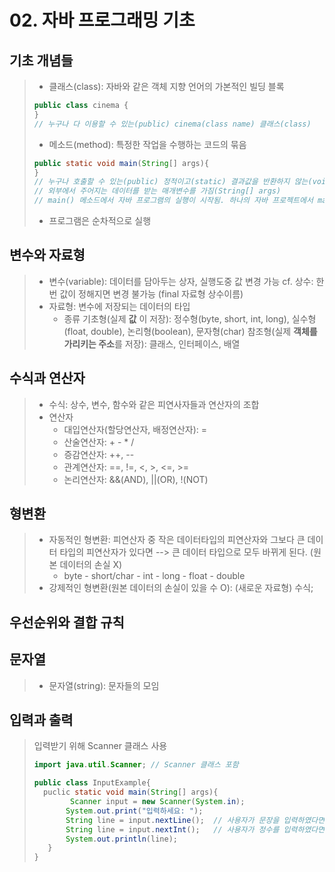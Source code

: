 # 02. 자바 프로그래밍 기초
## 기초 개념들
> - 클래스(class): 자바와 같은 객체 지향 언어의 가본적인 빌딩 블록
> ```java
> public class cinema {
> }
> // 누구나 다 이용할 수 있는(public) cinema(class name) 클래스(class)
> ```
> - 메소드(method): 특정한 작업을 수행하는 코드의 묶음
> ```java
> public static void main(String[] args){
> }
> // 누구나 호출할 수 있는(public) 정적이고(static) 결과값을 반환하지 않는(void) main(method name) 메소드
> // 외부에서 주어지는 데이터를 받는 매개변수를 가짐(String[] args)
> // main() 메소드에서 자바 프로그램의 실행이 시작됨. 하나의 자바 프로젝트에서 main()메소드를 가진 클래스가 반드시 하나 존재해야 함.
> ```
> - 프로그램은 순차적으로 실행


## 변수와 자료형
> - 변수(variable): 데이터를 담아두는 상자, 실행도중 값 변경 가능
> cf. 상수: 한번 값이 정해지면 변경 불가능	(final 자료형 상수이름)
> - 자료형: 변수에 저장되는 데이터의 타입
> 	- 종류
> 	기초형(실제 **값** 이 저장): 정수형(byte, short, int, long), 실수형(float, double), 논리형(boolean), 문자형(char)
> 	참조형(실제 **객체를 가리키는 주소**를 저장): 클래스, 인터페이스, 배열


## 수식과 연산자
> - 수식: 상수, 변수, 함수와 같은 피연사자들과 연산자의 조합
> - 연산자
> 	- 대입연산자(할당연산자, 배정연산자): =
> 	- 산술연산자: + - * /
> 	- 증감연산자: ++, --
> 	- 관계연산자: ==, !=, <, >, <=, >=
> 	- 논리연산자: &&(AND), ||(OR), !(NOT)


## 형변환
> - 자동적인 형변환: 피연산자 중 작은 데이터타입의 피연산자와 그보다 큰 데이터 타입의 피연산자가 있다면 --> 큰 데이터 타입으로 모두 바뀌게 된다. (원본 데이터의 손실 X)
> 	- byte - short/char - int - long - float - double
> - 강제적인 형변환(원본 데이터의 손실이 있을 수 O): (새로운 자료형) 수식;


## 우선순위와 결합 규칙

## 문자열
> - 문자열(string): 문자들의 모임

## 입력과 출력
> 입력받기 위해 Scanner 클래스 사용
> ```java
> import java.util.Scanner; // Scanner 클래스 포함
> 
> public class InputExample{
>	puclic static void main(String[] args){
>         Scanner input = new Scanner(System.in);	
>        System.out.print("입력하세요: ");
>        String line = input.nextLine();  // 사용자가 문장을 입력하였다면, 한 줄 다 읽기
>        String line = input.nextInt();   // 사용자가 정수를 입력하였다면, 입력한 첫번째 숫자 읽기
>        System.out.println(line);	              
>    }
>}
> ```
